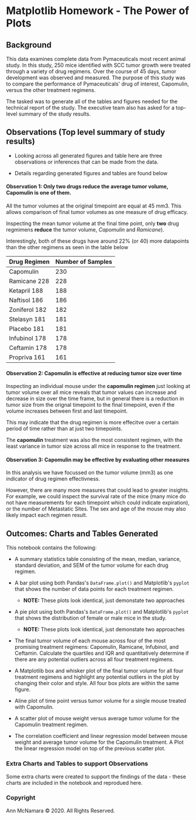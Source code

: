 # Matplotlib Homework - The Power of Plots

## Background

This data examines complete data from Pymaceuticals most recent animal study. In this study, 250 mice identified with SCC tumor growth were treated through a variety of drug regimens. Over the course of 45 days, tumor development was observed and measured. The purpose of this study was to compare the performance of Pymaceuticals' drug of interest, Capomulin, versus the other treatment regimens. 

The tasked was to generate all of the tables and figures needed for the technical report of the study. The executive team also has asked for a top-level summary of the study results.


## Observations (Top level summary of study results)

* Looking across all generated figures and table here are three observations or inferences that can be made from the data. 

* Details regarding generated figures and tables are found below

#### Observation 1: Only two drugs reduce the average tumor volume, Capomulin is one of them. 

All the tumor volumes at the original timepoint are equal at 45 mm3. This allows comparison of final tumor volumes as one measure of drug efficacy. 

Inspecting the mean tumor volume at the final time point, only **two** drug regmimens **reduce** the tumor volume, _Capomulin_ and _Ramicane_). 

Interestingly, both of these drugs have around 22\% (or 40) more datapoints than the other regimens as seen in the table below 

| Drug Regimen     | Number of Samples |
|------------------|-------------------|
| Capomulin        | 230               |
| Ramicane     228 | 228               |
| Ketapril     188 | 188               |
| Naftisol     186 | 186               |
| Zoniferol    182 | 182               |
| Stelasyn     181 | 181               |
| Placebo      181 | 181               |
| Infubinol    178 | 178               |
| Ceftamin     178 | 178               |
| Propriva     161 | 161               | 


#### Observation 2: Capomulin is effective at reducing tumor size over time
Inspecting an individual mouse under the **capomulin regimen** just looking at tumor volume over all mice reveals that tumor values can increase and decrease in size over the time frame, but in general there is a reduction in tumor size from the orignal timepoint to the final timepoint, even if the volume increases between first and last timepoint. 

This may indicate that the drug regimen is more effecitve over a certain period of time rather than at just two timepoints.

The **capomulin** treatment was also the most consistent regimen, with the least variance in tumor size across all mice in response to the treatment. 


#### Observation 3: Capomulin may be effective by evaluating other measures
In this analysis we have focussed on the tumor volume (mm3) as one indicator of drug regimen effectivness.

However, there are many more measures that could lead to greater insights. For example, we could inspect the survival rate of the mice (many mice do not have measurements for each timepoint which could indicate expiration), or the number of Metastatic Sites. The sex and age of the mouse may also likely impact each regimen result.


## Outcomes: Charts and Tables Generated

This notebook contains the following:

* A summary statistics table consisting of the mean, median, variance, standard deviation, and SEM of the tumor volume for each drug regimen.

* A bar plot using both Pandas's `DataFrame.plot()` and Matplotlib's `pyplot` that shows the number of data points for each treatment regimen.

  * **NOTE:** These plots look identical, just demonstate two approaches

* A pie plot using both Pandas's `DataFrame.plot()` and Matplotlib's `pyplot` that shows the distribution of female or male mice in the study.

  * **NOTE:** These plots look identical, just demonstate two approaches

* The final tumor volume of each mouse across four of the most promising treatment regimens: Capomulin, Ramicane, Infubinol, and Ceftamin. Calculate the quartiles and IQR and quantitatively determine if there are any potential outliers across all four treatment regimens.

* A Matplotlib  box and whisker plot of the final tumor volume for all four treatment regimens and highlight any potential outliers in the plot by changing their color and style. All four box plots are within the same figure. 

* Aline plot of time point versus tumor volume for a single mouse treated with Capomulin.

* A scatter plot of mouse weight versus average tumor volume for the Capomulin treatment regimen.

* The correlation coefficient and linear regression model between mouse weight and average tumor volume for the Capomulin treatment. A Plot the linear regression model on top of the previous scatter plot.

### Extra Charts and Tables to support Observations

Some extra charts were created to support the findings of the data - these charts are included in the notebook and reprodued here. 




### Copyright

Ann McNamara © 2020. All Rights Reserved.
